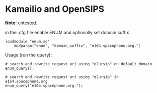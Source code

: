 # Kamailio and OpenSIPS
**Note:** untested.

in the .cfg file enable ENUM and optionally set domain suffix
```Js
loadmodule "enum.so"
    modparam("enum", "domain_suffix", "e164.spacephone.org.")
```

Usage (run the query):
```Js
# search and rewrite request uri using "e2u+sip" on default domain
enum_query();

# search and rewrite request uri using "e2u+sip" in e164.spacephone.org
enum_query("e164.spacephone.org.");
```
